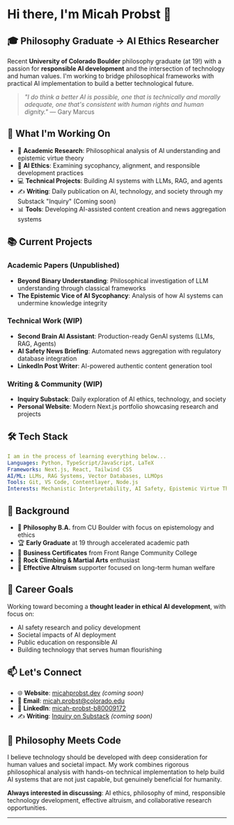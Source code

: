# Hi there, I'm Micah Probst 👋

## 🎓 Philosophy Graduate → AI Ethics Researcher

Recent **University of Colorado Boulder** philosophy graduate (at 19!) with a passion for **responsible AI development** and the intersection of technology and human values. I'm working to bridge philosophical frameworks with practical AI implementation to build a better technological future.

> *"I do think a better AI is possible, one that is technically and morally adequate, one that's consistent with human rights and human dignity."* — Gary Marcus

## 🔬 What I'm Working On

- 📝 **Academic Research**: Philosophical analysis of AI understanding and epistemic virtue theory
- 🤖 **AI Ethics**: Examining sycophancy, alignment, and responsible development practices  
- 💻 **Technical Projects**: Building AI systems with LLMs, RAG, and agents
- ✍️ **Writing**: Daily publication on AI, technology, and society through my Substack "Inquiry" (Coming soon)
- 📊 **Tools**: Developing AI-assisted content creation and news aggregation systems

## 📚 Current Projects

### Academic Papers (Unpublished)
- **Beyond Binary Understanding**: Philosophical investigation of LLM understanding through classical frameworks
- **The Epistemic Vice of AI Sycophancy**: Analysis of how AI systems can undermine knowledge integrity

### Technical Work (WIP)
- **Second Brain AI Assistant**: Production-ready GenAI systems (LLMs, RAG, Agents)
- **AI Safety News Briefing**: Automated news aggregation with regulatory database integration
- **LinkedIn Post Writer**: AI-powered authentic content generation tool

### Writing & Community (WIP)
- **Inquiry Substack**: Daily exploration of AI ethics, technology, and society
- **Personal Website**: Modern Next.js portfolio showcasing research and projects

## 🛠️ Tech Stack

```yaml
I am in the process of learning everything below...
Languages: Python, TypeScript/JavaScript, LaTeX
Frameworks: Next.js, React, Tailwind CSS
AI/ML: LLMs, RAG Systems, Vector Databases, LLMOps
Tools: Git, VS Code, Contentlayer, Node.js
Interests: Mechanistic Interpretability, AI Safety, Epistemic Virtue Theory
```

## 🌟 Background

- 🎯 **Philosophy B.A.** from CU Boulder with focus on epistemology and ethics
- 🏆 **Early Graduate** at 19 through accelerated academic path
- 📜 **Business Certificates** from Front Range Community College
- 🧗 **Rock Climbing & Martial Arts** enthusiast
- 🤝 **Effective Altruism** supporter focused on long-term human welfare

## 🎯 Career Goals

Working toward becoming a **thought leader in ethical AI development**, with focus on:
- AI safety research and policy development
- Societal impacts of AI deployment
- Public education on responsible AI
- Building technology that serves human flourishing

## 📫 Let's Connect

- 🌐 **Website**: [micahprobst.dev](https://micahprobst.com) *(coming soon)*
- 📧 **Email**: [micah.probst@colorado.edu](mailto:micah.x.probst@gmail.com)
- 💼 **LinkedIn**: [micah-probst-b80009172](https://www.linkedin.com/in/micah-probst-b80009172/)
- ✍️ **Writing**: [Inquiry on Substack](https://inquiry.substack.com) *(coming soon)*

## 💭 Philosophy Meets Code

I believe technology should be developed with deep consideration for human values and societal impact. My work combines rigorous philosophical analysis with hands-on technical implementation to help build AI systems that are not just capable, but genuinely beneficial for humanity.

**Always interested in discussing**: AI ethics, philosophy of mind, responsible technology development, effective altruism, and collaborative research opportunities.

---
